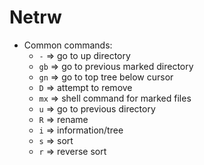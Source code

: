 # Netrw

- Common commands:
  - `-` => go to up directory
  - `gb` => go to previous marked directory
  - `gn` => go to top tree below cursor
  - `D` => attempt to remove
  - `mx` => shell command for marked files
  - `u` => go to previous directory
  - `R` => rename
  - `i` => information/tree
  - `s` => sort
  - `r` => reverse sort
